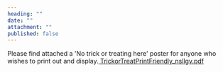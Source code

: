 ```yaml
---
heading: ""
date: ""
attachment: ""
published: false
---
```


Please find attached a 'No trick or treating here' poster for anyone who wishes to print out and display.[ TrickorTreatPrintFriendly_nsllgv.pdf]( TrickorTreatPrintFriendly_nsllgv.pdf)
 


